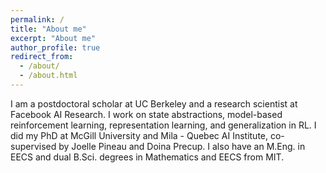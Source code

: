 ```yaml
---
permalink: /
title: "About me"
excerpt: "About me"
author_profile: true
redirect_from: 
  - /about/
  - /about.html
---
```


I am a postdoctoral scholar at UC Berkeley and a research scientist at Facebook AI Research. I work on state abstractions, model-based reinforcement learning, representation learning, and generalization in RL. I did my PhD at McGill University and Mila - Quebec AI Institute, co-supervised by Joelle Pineau and Doina Precup. I also have an M.Eng. in EECS and dual B.Sci. degrees in Mathematics and EECS from MIT. 
